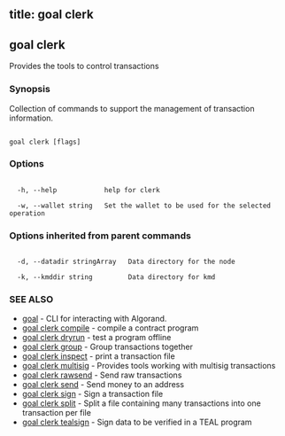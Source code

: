 title: goal clerk
---
## goal clerk



Provides the tools to control transactions 



### Synopsis



Collection of commands to support the management of transaction information.



```

goal clerk [flags]

```



### Options



```

  -h, --help            help for clerk

  -w, --wallet string   Set the wallet to be used for the selected operation

```



### Options inherited from parent commands



```

  -d, --datadir stringArray   Data directory for the node

  -k, --kmddir string         Data directory for kmd

```



### SEE ALSO



* [goal](../../../goal/goal/)	 - CLI for interacting with Algorand.
* [goal clerk compile](../compile/)	 - compile a contract program
* [goal clerk dryrun](../dryrun/)	 - test a program offline
* [goal clerk group](../group/)	 - Group transactions together
* [goal clerk inspect](../inspect/)	 - print a transaction file
* [goal clerk multisig](../multisig/multisig/)	 - Provides tools working with multisig transactions 
* [goal clerk rawsend](../rawsend/)	 - Send raw transactions
* [goal clerk send](../send/)	 - Send money to an address
* [goal clerk sign](../sign/)	 - Sign a transaction file
* [goal clerk split](../split/)	 - Split a file containing many transactions into one transaction per file
* [goal clerk tealsign](../tealsign/)	 - Sign data to be verified in a TEAL program



